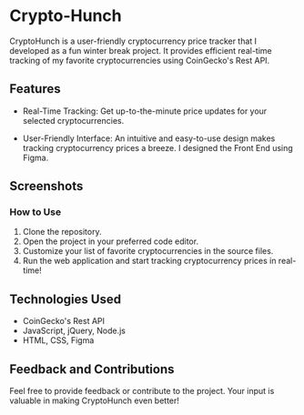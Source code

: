 # Crypto-Hunch
CryptoHunch is a user-friendly cryptocurrency price tracker that I developed as a fun winter break project. It provides efficient real-time tracking of my favorite cryptocurrencies using CoinGecko's Rest API.

## Features
- Real-Time Tracking: Get up-to-the-minute price updates for your selected cryptocurrencies.

- User-Friendly Interface: An intuitive and easy-to-use design makes tracking cryptocurrency prices a breeze. I designed the Front End using Figma.

## Screenshots

### How to Use

1. Clone the repository.
2. Open the project in your preferred code editor.
3. Customize your list of favorite cryptocurrencies in the source files.
4. Run the web application and start tracking cryptocurrency prices in real-time!

## Technologies Used

- CoinGecko's Rest API
- JavaScript, jQuery, Node.js
- HTML, CSS, Figma

## Feedback and Contributions
Feel free to provide feedback or contribute to the project. Your input is valuable in making CryptoHunch even better!
